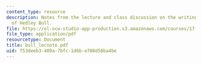 ```yaml
---
content_type: resource
description: Notes from the lecture and class discussion on the writings and ideas
  of Hedley Bull.
file: https://ol-ocw-studio-app-production.s3.amazonaws.com/courses/17-960-foundations-of-political-science-fall-2004/f53deeb3409a7bfc1d6be708d58ba4be_bull_lecnote.pdf
file_type: application/pdf
resourcetype: Document
title: bull_lecnote.pdf
uid: f53deeb3-409a-7bfc-1d6b-e708d58ba4be
---
```

